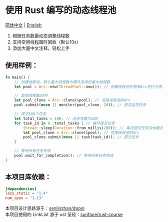 
# 使用 Rust 编写的动态线程池

[简体中文](README.md) | [English](README.en.md)

1. 根据任务数量动态调整线程数
2. 支持空闲线程超时回收（默认10s）
3. 添加大量中文注释，轻松上手

## 使用样例：

```rust
fn main() {
    // 创建线程池，默认最大线程数为硬件支持的最大线程数
    let pool = Arc::new(ThreadPool::new()); // 创建线程池并使用Arc进行引用计数

    // 监控线程数20秒
    let pool_clone = Arc::clone(&pool); // 克隆线程池的Arc
    pool.submit(move || monitor(pool_clone, 20)); // 提交监控任务

    // 提交100个任务
    let total_tasks = 100; // 总任务数为100
    for task_id in 0..total_tasks { // 循环提交任务
        thread::sleep(Duration::from_millis(200)); // 每次提交任务后休眠200毫秒
        let pool_clone = Arc::clone(&pool); // 克隆线程池的Arc
        pool_clone.submit(move || task(task_id)); // 提交任务
    }

    // 等待所有任务完成
    pool.wait_for_completion(); // 等待所有任务完成
}
```

## 本项目库依赖：

```toml
[dependencies]
lazy_static = "1.4"
num_cpus = "1.13"
```

本项目设计思路源于：[senlinzhan/dpool](https://github.com/senlinzhan/dpool)  
本项目使用的 LinkList 源于 ust 圣经：[sunface/rust-course](https://github.com/sunface/rust-course)
